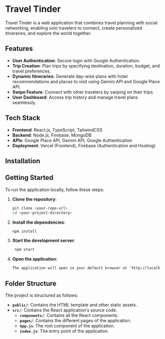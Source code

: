 # Travel Tinder

Travel Tinder is a web application that combines travel planning with social networking, enabling solo travelers to connect, create personalized itineraries, and explore the world together.

## Features
- **User Authentication**: Secure login with Google Authentication.
- **Trip Creation**: Plan trips by specifying destination, duration, budget, and travel preferences.
- **Dynamic Itineraries**: Generate day-wise plans with hotel recommendations and places to visit using Gemini API and Google Place API.
- **Swipe Feature**: Connect with other travelers by swiping on their trips.
- **User Dashboard**: Access trip history and manage travel plans seamlessly.

## Tech Stack
- **Frontend**: React.js, TypeScript, TailwindCSS
- **Backend**: Node.js, Firebase, MongoDB
- **APIs**: Google Place API, Gemini API, Google Authentication
- **Deployment**: Vercel (Frontend), Firebase (Authentication and Hosting)

## Installation

## Getting Started

To run the application locally, follow these steps:

1. **Clone the repository**:
   ```bash
   git clone <your-repo-url>
   cd <your-project-directory>

2. **Install the dependencies**:
   ```bash
   npm install

3. **Start the development server**:
   ```bash
    npm start

4. **Open the application**:
    ```bash
    The application will open in your default browser at `http://localhost:3000`.

## Folder Structure

The project is structured as follows:

- **`public/`**: Contains the HTML template and other static assets.
- **`src/`**: Contains the React application's source code.
  - **`components/`**: Contains all the React components.
  - **`pages/`**: Contains the different pages of the application.
  - **`App.js`**: The root component of the application.
  - **`index.js`**: The entry point of the application.

   